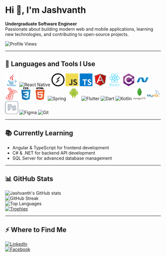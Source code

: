 # Hi 👋, I'm Jashvanth
**Undergraduate Software Engineer**  
Passionate about building modern web and mobile applications, learning new technologies, and contributing to open-source projects.

![Profile Views](https://komarev.com/ghpvc/?username=jashvanth370&label=Profile%20views&color=0e75b6&style=flat)

---

## 🚀 Languages and Tools I Use
<p>
<img src="https://raw.githubusercontent.com/devicons/devicon/master/icons/java/java-original.svg" alt="Java" width="42" height="42"/>
<img src="https://reactnative.dev/img/header_logo.svg" alt="React Native" width="42" height="42"/> 
<img src="https://raw.githubusercontent.com/devicons/devicon/master/icons/socketio/socketio-original.svg" alt="Socket.io" width="42" height="42"/>
<img src="https://raw.githubusercontent.com/devicons/devicon/master/icons/javascript/javascript-original.svg" alt="JavaScript" width="42" height="42"/>
<img src="https://raw.githubusercontent.com/devicons/devicon/master/icons/typescript/typescript-original.svg" alt="TypeScript" width="42" height="42"/>
<img src="https://raw.githubusercontent.com/devicons/devicon/master/icons/angularjs/angularjs-original.svg" alt="Angular" width="42" height="42"/>
<img src="https://raw.githubusercontent.com/devicons/devicon/master/icons/react/react-original-wordmark.svg" alt="React" width="42" height="42"/>
<img src="https://raw.githubusercontent.com/devicons/devicon/master/icons/csharp/csharp-original.svg" alt="C#" width="42" height="42"/>
<img src="https://raw.githubusercontent.com/devicons/devicon/master/icons/dot-net/dot-net-original.svg" alt=".NET" width="42" height="42"/>
<img src="https://raw.githubusercontent.com/devicons/devicon/master/icons/microsoftsqlserver/microsoftsqlserver-plain.svg" alt="SQL Server" width="42" height="42"/>
<img src="https://raw.githubusercontent.com/devicons/devicon/master/icons/css3/css3-original-wordmark.svg" alt="CSS3" width="42" height="42"/>
<img src="https://raw.githubusercontent.com/devicons/devicon/master/icons/html5/html5-original-wordmark.svg" alt="HTML5" width="42" height="42"/>
<img src="https://www.vectorlogo.zone/logos/springio/springio-icon.svg" alt="Spring" width="42" height="42"/>
<img src="https://raw.githubusercontent.com/devicons/devicon/master/icons/android/android-original-wordmark.svg" alt="Android" width="42" height="42"/>
<img src="https://www.vectorlogo.zone/logos/flutterio/flutterio-icon.svg" alt="Flutter" width="42" height="42"/>
<img src="https://www.vectorlogo.zone/logos/dartlang/dartlang-icon.svg" alt="Dart" width="42" height="42"/>
<img src="https://www.vectorlogo.zone/logos/kotlinlang/kotlinlang-icon.svg" alt="Kotlin" width="42" height="42"/>
<img src="https://raw.githubusercontent.com/devicons/devicon/master/icons/mongodb/mongodb-original-wordmark.svg" alt="MongoDB" width="42" height="42"/>
<img src="https://raw.githubusercontent.com/devicons/devicon/master/icons/mysql/mysql-original-wordmark.svg" alt="MySQL" width="42" height="42"/>
<img src="https://raw.githubusercontent.com/devicons/devicon/master/icons/photoshop/photoshop-line.svg" alt="Photoshop" width="42" height="42"/>
<img src="https://www.vectorlogo.zone/logos/figma/figma-icon.svg" alt="Figma" width="42" height="42"/>
<img src="https://www.vectorlogo.zone/logos/git-scm/git-scm-icon.svg" alt="Git" width="42" height="42"/>
</p>

---

## 📚 Currently Learning
- Angular & TypeScript for frontend development
- C# & .NET for backend API development
- SQL Server for advanced database management

---

## 📊 GitHub Stats
![Jashvanth's GitHub stats](https://github-readme-stats.vercel.app/api?username=jashvanth370&show_icons=true&locale=en)  
![GitHub Streak](https://github-readme-streak-stats.herokuapp.com/?user=jashvanth370)  
![Top Languages](https://github-readme-stats.vercel.app/api/top-langs?username=jashvanth370&show_icons=true&locale=en&layout=compact)  
[![Trophies](https://github-profile-trophy.vercel.app/?username=jashvanth370)](https://github.com/ryo-ma/github-profile-trophy)

---

## ⚡️ Where to Find Me
[![LinkedIn](https://img.shields.io/badge/-LinkedIn-0A66C2?style=for-the-badge&logo=linkedin&logoColor=white)](https://www.linkedin.com/in/balakirushnan-jashvanth-736a72280/)  
[![Facebook](https://img.shields.io/badge/-Facebook-0866FF?style=for-the-badge&logo=facebook&logoColor=white)](https://www.facebook.com/jv.jashva)

